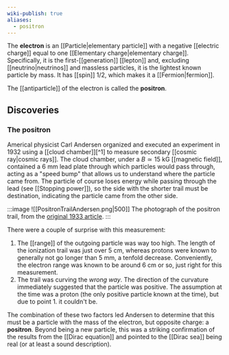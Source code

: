 ```yaml
---
wiki-publish: true
aliases:
  - positron
---
```

The **electron** is an [[Particle|elementary particle]] with a negative [[electric charge]] equal to one [[Elementary charge|elementary charge]]. Specifically, it is the first-[[generation]] [[lepton]] and, excluding [[neutrino|neutrinos]] and massless particles, it is the lightest known particle by mass. It has [[spin]] 1/2, which makes it a [[Fermion|fermion]].

The [[antiparticle]] of the electron is called the **positron**.
## Discoveries
### The positron
Americal physicist Carl Andersen organized and executed an experiment in 1932 using a [[cloud chamber]][^1] to measure secondary [[cosmic ray|cosmic rays]]. The cloud chamber, under a $B\simeq 15\text{ kG}$ [[magnetic field]], contained a 6 mm lead plate through which particles would pass through, acting as a "speed bump" that allows us to understand where the particle came from. The particle of course loses energy while passing through the lead (see [[Stopping power]]), so the side with the shorter trail must be destination, indicating the particle came from the other side.

:::image
![[PositronTrailAndersen.png|500]]
The photograph of the positron trail, from the [original 1933 article](https://journals.aps.org/pr/abstract/10.1103/PhysRev.43.491).
:::

There were a couple of surprise with this measurement:
1. The [[range]] of the outgoing particle was way too high. The length of the ionization trail was just over 5 cm, whereas protons were known to generally not go longer than 5 mm, a tenfold decrease. Conveniently, the electron range was known to be around 6 cm or so, just right for this measurement.
2. The trail was curving the *wrong way*. The direction of the curvature immediately suggested that the particle was positive. The assumption at the time was a proton (the only positive particle known at the time), but due to point 1. it couldn't be.

The combination of these two factors led Andersen to determine that this must be a particle with the mass of the electron, but opposite charge: a **positron**. Beyond being a new particle, this was a striking confirmation of the results from the [[Dirac equation]] and pointed to the [[Dirac sea]] being real (or at least a sound description).